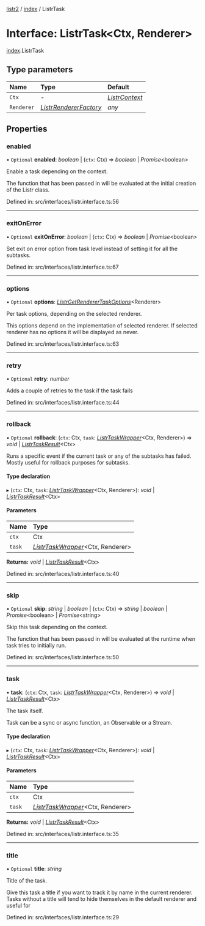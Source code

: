[listr2](../README.md) / [index](../modules/index.md) / ListrTask

# Interface: ListrTask<Ctx, Renderer\>

[index](../modules/index.md).ListrTask

## Type parameters

| Name | Type | Default |
| :------ | :------ | :------ |
| `Ctx` | - | [*ListrContext*](../types/index.listrcontext.md) |
| `Renderer` | [*ListrRendererFactory*](../types/index.listrrendererfactory.md) | *any* |

## Properties

### enabled

• `Optional` **enabled**: *boolean* \| (`ctx`: Ctx) => *boolean* \| *Promise*<boolean\>

Enable a task depending on the context.

The function that has been passed in will be evaluated at the initial creation of the Listr class.

Defined in: src/interfaces/listr.interface.ts:56

___

### exitOnError

• `Optional` **exitOnError**: *boolean* \| (`ctx`: Ctx) => *boolean* \| *Promise*<boolean\>

Set exit on error option from task level instead of setting it for all the subtasks.

Defined in: src/interfaces/listr.interface.ts:67

___

### options

• `Optional` **options**: [*ListrGetRendererTaskOptions*](../types/index.listrgetrenderertaskoptions.md)<Renderer\>

Per task options, depending on the selected renderer.

This options depend on the implementation of selected renderer. If selected renderer has no options it will
be displayed as never.

Defined in: src/interfaces/listr.interface.ts:63

___

### retry

• `Optional` **retry**: *number*

Adds a couple of retries to the task if the task fails

Defined in: src/interfaces/listr.interface.ts:44

___

### rollback

• `Optional` **rollback**: (`ctx`: Ctx, `task`: [*ListrTaskWrapper*](../classes/index.listrtaskwrapper.md)<Ctx, Renderer\>) => *void* \| [*ListrTaskResult*](../types/index.listrtaskresult.md)<Ctx\>

Runs a specific event if the current task or any of the subtasks has failed.
Mostly useful for rollback purposes for subtasks.

#### Type declaration

▸ (`ctx`: Ctx, `task`: [*ListrTaskWrapper*](../classes/index.listrtaskwrapper.md)<Ctx, Renderer\>): *void* \| [*ListrTaskResult*](../types/index.listrtaskresult.md)<Ctx\>

#### Parameters

| Name | Type |
| :------ | :------ |
| `ctx` | Ctx |
| `task` | [*ListrTaskWrapper*](../classes/index.listrtaskwrapper.md)<Ctx, Renderer\> |

**Returns:** *void* \| [*ListrTaskResult*](../types/index.listrtaskresult.md)<Ctx\>

Defined in: src/interfaces/listr.interface.ts:40

___

### skip

• `Optional` **skip**: *string* \| *boolean* \| (`ctx`: Ctx) => *string* \| *boolean* \| *Promise*<boolean\> \| *Promise*<string\>

Skip this task depending on the context.

The function that has been passed in will be evaluated at the runtime when task tries to initially run.

Defined in: src/interfaces/listr.interface.ts:50

___

### task

• **task**: (`ctx`: Ctx, `task`: [*ListrTaskWrapper*](../classes/index.listrtaskwrapper.md)<Ctx, Renderer\>) => *void* \| [*ListrTaskResult*](../types/index.listrtaskresult.md)<Ctx\>

The task itself.

Task can be a sync or async function, an Observable or a Stream.

#### Type declaration

▸ (`ctx`: Ctx, `task`: [*ListrTaskWrapper*](../classes/index.listrtaskwrapper.md)<Ctx, Renderer\>): *void* \| [*ListrTaskResult*](../types/index.listrtaskresult.md)<Ctx\>

#### Parameters

| Name | Type |
| :------ | :------ |
| `ctx` | Ctx |
| `task` | [*ListrTaskWrapper*](../classes/index.listrtaskwrapper.md)<Ctx, Renderer\> |

**Returns:** *void* \| [*ListrTaskResult*](../types/index.listrtaskresult.md)<Ctx\>

Defined in: src/interfaces/listr.interface.ts:35

___

### title

• `Optional` **title**: *string*

Title of the task.

Give this task a title if you want to track it by name in the current renderer.
Tasks without a title will tend to hide themselves in the default renderer and useful for

Defined in: src/interfaces/listr.interface.ts:29
